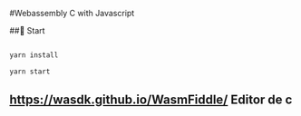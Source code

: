#Webassembly C with Javascript

##🚀 Start
```bash 

yarn install 

yarn start
```

## https://wasdk.github.io/WasmFiddle/ Editor de c